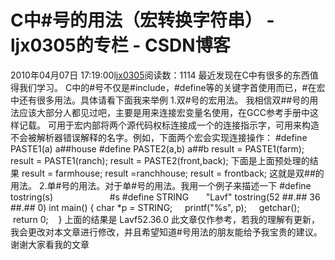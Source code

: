 # C中#号的用法（宏转换字符串） - ljx0305的专栏 - CSDN博客
2010年04月07日 17:19:00[ljx0305](https://me.csdn.net/ljx0305)阅读数：1114
最近发现在C中有很多的东西值得我们学习。
C中的#号不仅是#include，#define等的关键字首使用而已，#在宏中还有很多用法。具体请看下面我来举例
1.双#号的宏用法。
我相信双##号的用法应该大部分人都见过吧，主要是用来连接宏变量名使用，在GCC参考手册中这样记载。
可用于宏内部将两个源代码权标连接成一个的连接指示字，可用来构造不会被解析器错误解释的名字。例如，下面两个宏会实现连接操作：
#define PASTE1(a) a##house
#define PASTE2(a,b) a##b
result = PASTE1(farm);
result = PASTE1(ranch);
result = PASTE2(front,back);
下面是上面预处理的结果
result = farmhouse;
result =ranchhouse;
result = frontback;
这就是双##的用法。
2.单#号的用法。对于单#号的用法。我用一个例子来描述一下
#define tostring(s)                       #s
#define STRING       "Lavf" tostring(52 ##.## 36 ##.## 0)
int main()
{
char *p = STRING;
    printf("%s", p);
    getchar();
 return 0;    
}
上面的结果是
Lavf52.36.0
此文章仅作参考，若我的理解有更新，我会更改对本文章进行修改，并且希望知道#号用法的朋友能给予我宝贵的建议。谢谢大家看我的文章
